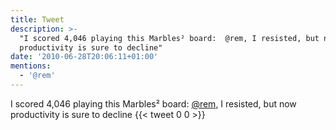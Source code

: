 ```yaml
---
title: Tweet
description: >-
  "I scored 4,046 playing this Marbles² board:  @rem, I resisted, but now
  productivity is sure to decline"
date: '2010-06-28T20:06:11+01:00'
mentions:
  - '@rem'
---
```

I scored 4,046 playing this Marbles² board:  [@rem](https://twitter.com/@rem), I resisted, but now productivity is sure to decline
      {{< tweet 0 0 >}}
    
